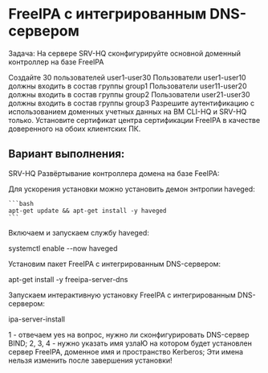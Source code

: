 # FreeIPA с интегрированным DNS-сервером

Задача: На сервере SRV-HQ сконфигурируйте основной доменный контроллер на базе FreeIPA

Создайте 30 пользователей user1-user30
    Пользователи user1-user10 должны входить в состав группы group1
    Пользователи user11-user20 должны входить в состав группы group2
    Пользователи user21-user30 должны входить в состав группы group3
    Разрешите аутентификацию с использованием доменных учетных данных на ВМ CLI-HQ и SRV-HQ только.
    Установите сертификат центра сертификации FreeIPA в качестве доверенного на обоих клиентских ПК.


## Вариант выполнения:
SRV-HQ
Развёртывание контроллера домена на базе FeeIPA:

Для ускорения установки можно установить демон энтропии haveged:

    ```bash
    apt-get update && apt-get install -y haveged
    ```

Включаем и запускаем службу haveged:

systemctl enable --now haveged

Установим пакет FreeIPA с интегрированным DNS-сервером:

apt-get install -y freeipa-server-dns

Запускаем интерактивную установку FreeIPA с интегрированным DNS-сервером:

ipa-server-install


1 - отвечаем yes на вопрос, нужно ли сконфигурировать DNS-сервер BIND;
2, 3, 4 - нужно указать имя узлаЮ на котором будет установлен сервер FreeIPA, доменное имя и пространство Kerberos;
Эти имена нельзя изменить после завершения установки!